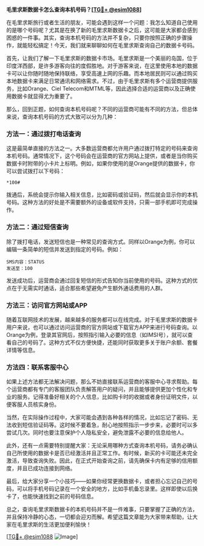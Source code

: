 **毛里求斯数据卡怎么查询本机号码？[[TG💪+ @esim1088](https://t.me/s/esim1088)]**

在毛里求斯旅行或者生活的朋友，可能会遇到这样一个问题：我怎么知道自己使用的是哪个号码呢？尤其是在换了新的毛里求斯数据卡之后，这可能是大家都会感到困惑的一件事。其实，查询本机号码的方法并不复杂，只要你按照正确的步骤操作，就能轻松搞定！今天，我们就来聊聊如何在毛里求斯查询自己的数据卡号码。

首先，让我们了解一下毛里求斯的数据卡市场。毛里求斯是一个美丽的岛国，位于印度洋西部，是许多游客向往的度假胜地。对于游客来说，在这里使用本地的数据卡可以让你随时随地保持联络，享受高速上网的乐趣。而本地居民则可以通过购买本地数据卡来满足日常通讯和网络需求。不过，由于毛里求斯有多个运营商提供服务，比如Orange、Ciel Telecom和MTML等，因此选择合适的运营商以及正确使用数据卡就显得尤为重要了。

那么，回到正题，如何查询本机号码呢？不同的运营商可能有不同的方法，但总体来说，查询本机号码的方式大致可以分为几种：

### 方法一：通过拨打电话查询

这是最简单直接的方法之一。大多数运营商都允许用户通过拨打特定的号码来查询本机号码。通常情况下，这个号码会在运营商的官方网站上提供，或者是当你购买数据卡时附带的小卡片上标明。例如，如果你使用的是Orange提供的数据卡，你可以尝试拨打以下号码：

```
*100#
```

拨通后，系统会提示你输入相关信息，比如密码或验证码，然后就会显示你的本机号码。这种方法的好处是不需要额外的设备或软件支持，只需一部手机即可完成操作。

### 方法二：通过短信查询

除了拨打电话，发送短信也是一种常见的查询方式。同样以Orange为例，你可以编辑一条简单的短信并发送到指定的号码。例如：

```
SMS内容：STATUS
发送至：100
```

发送成功后，运营商会通过回复短信的形式告知你当前使用的号码。这种方式的优点在于无需实时通话，适合那些希望避免产生额外通话费用的人群。

### 方法三：访问官方网站或APP

随着互联网技术的发展，越来越多的服务都可以在线完成。对于毛里求斯的数据卡用户来说，也可以通过访问运营商的官方网站或下载官方APP来进行号码查询。以Orange为例，登录其官网后，按照指引输入必要的信息（如IMSI号），就可以查看自己的号码了。这种方式不仅方便快捷，还能同时获取更多关于账户余额、套餐详情等信息。

### 方法四：联系客服中心

如果上述方法都无法解决问题，那么不妨直接联系运营商的客服中心寻求帮助。每个运营商都有专门的客服团队负责解答用户的疑问，并且能够提供更加个性化和专业的服务。记得准备好相关的个人信息，比如购卡时的收据或者身份证明文件，以便客服人员核实身份。

当然，在实际操作过程中，大家可能会遇到各种各样的情况，比如忘记了密码、无法收到短信验证码等。这时候不要着急，耐心地按照指示一步步来，必要时可以多尝试几次。同时也要注意保护个人隐私安全，避免泄露不必要的信息给他人。

此外，还有一点需要特别提醒大家：无论采用哪种方式查询本机号码，请务必确认自己所使用的数据卡是否已经激活并且正常工作。有时候，新买的卡可能还未完全激活，导致查询失败。因此，在正式开始查询之前，请先确保卡内有足够的信用额度，并且已成功连接到网络。

最后，给大家分享一个小技巧——如果你经常更换数据卡，或者担心忘记自己的号码，可以将手机号码记录在一个安全的地方，比如手机备忘录里。这样即使以后换卡了，也能快速找到之前的号码信息。

总之，查询毛里求斯数据卡的本机号码并不是一件难事，只要掌握了正确的方法，并且保持冷静的心态，一切都会迎刃而解。希望这篇文章能为大家带来帮助，让大家在毛里求斯的生活更加便利愉快！

[[TG💪+ @esim1088](https://t.me/s/esim1088) ![Image](https://i.postimg.cc/4NQfJmqS/Snipaste-2025-05-13-00-14-12.png)]